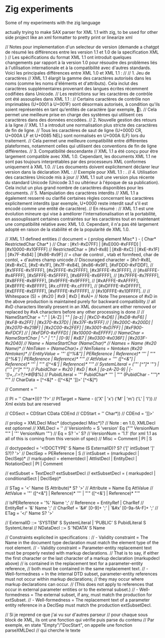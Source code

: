# Zig experiments

Some of my experiments with the zig language

actually trying to make SAX parser for XML 1.1 with zig, to be used for other side project
like an xml formatter to pretty print or linearize xml



// Notes pour implementation d'un selecteur de version (demande a chatgpt de résumé les différences entre les version 1.1 et 1.0 de la specification XML )
// Les spécifications du format XML 1.1 ont introduit quelques changements par rapport à la version 1.0 pour résoudre des problèmes liés à l'utilisation internationale et à la compatibilité avec d'autres standards. Voici les principales différences entre XML 1.0 et XML 1.1 :
//
// 1. Jeu de caractères
// XML 1.1 élargit la gamme des caractères autorisés dans les noms (comme les noms d'éléments et d'attributs). Cela inclut des caractères supplémentaires provenant des langues écrites récemment codifiées dans Unicode.
// Les restrictions sur les caractères de contrôle ont été assouplies dans XML 1.1 :
// Certains caractères de contrôle non imprimables (U+0001 à U+001F) sont désormais autorisés, à condition qu'ils soient représentés en tant qu'entités de caractère (par exemple, &#x1F;).
// Cela permet une meilleure prise en charge des systèmes qui utilisent ces caractères dans des données encodées.
// 2. Nouvelle gestion des retours à la ligne
// XML 1.1 a introduit une normalisation plus stricte des caractères de fin de ligne.
// Tous les caractères de saut de ligne (U+000D CR, U+000A LF et U+0085 NEL) sont normalisés en U+000A (LF) lors du traitement.
// Cela permet une meilleure compatibilité entre différentes plateformes, notamment celles qui utilisent des conventions de fin de ligne différentes.
// 3. Compatibilité descendante
// XML 1.1 a été conçu pour être largement compatible avec XML 1.0. Cependant, les documents XML 1.1 ne sont pas toujours interprétables par des processeurs XML conformes uniquement à XML 1.0.
// Les documents doivent explicitement déclarer leur version dans la déclaration XML :
// Exemple pour XML 1.1 : <?xml version="1.1"?>.
// 4. Utilisation des caractères Unicode mis à jour
// XML 1.1 suit une version plus récente du standard Unicode (Unicode 3.1 ou ultérieur à l'époque de sa publication). Cela inclut un plus grand nombre de caractères disponibles pour les documents.
// 5. Manipulation des caractères interdits
// XML 1.1 a également resserré ou clarifié certaines règles concernant les caractères explicitement interdits (par exemple, U+0000 reste interdit sauf s'il est encodé comme une entité de caractère).
// En résumé :
// XML 1.1 est une évolution mineure qui vise à améliorer l'internationalisation et la portabilité, en assouplissant certaines contraintes sur les caractères tout en maintenant une compatibilité relative avec XML 1.0. Cependant, il n'a pas été largement adopté en raison de la stabilité et de la popularité de XML 1.0.

// XML 1.1 defined entities
// document = ( prolog element Misc* ) - ( Char* RestrictedChar Char* )
// Char : [#x1-#xD7FF] | [#xE000-#xFFFD] | [#x10000-#x10FFFF]
// RestrictedChar = [#x1-#x8] | [#xB-#xC] | [#xE-#x1F] | [#x7F-#x84] | [#x86-#x9F]
//              = char de control , vtab et formfeed, char de contol, + d'autres champ unicode
// Discouraged character = [#x1-#x8], [#xB-#xC], [#xE-#x1F], [#x7F-#x84], [#x86-#x9F], [#xFDD0-#xFDDF],
//                         [#x1FFFE-#x1FFFF], [#x2FFFE-#x2FFFF], [#x3FFFE-#x3FFFF],
//                         [#x4FFFE-#x4FFFF], [#x5FFFE-#x5FFFF], [#x6FFFE-#x6FFFF],
//                         [#x7FFFE-#x7FFFF], [#x8FFFE-#x8FFFF], [#x9FFFE-#x9FFFF],
//                         [#xAFFFE-#xAFFFF], [#xBFFFE-#xBFFFF], [#x.cFFFE-#x.cFFFF],
//                         [#xDFFFE-#xDFFFF], [#xEFFFE-#xEFFFF], [#xFFFFE-#xFFFFF],
//                         [#x10FFFE-#x10FFFF].
//
// Whitespace (S) = (#x20 | #x9 | #xD | #xA)+
//      Note The presence of #xD in the above production is maintained purely for backward compatibility
//           all #xD characters literally present in an XML document are either removed or replaced by #xA characters before any other processing is done
//
// NameStartChar = ":" | [A-Z] | "_" | [a-z] | [#xC0-#xD6] | [#xD8-#xF6] | [#xF8-#x2FF] | [#x370-#x37D] | [#x37F-#x1FFF]
//                  | [#x200C-#x200D] | [#x2070-#x218F] | [#x2C00-#x2FEF] | [#x3001-#xD7FF] | [#xF900-#xFDCF]
//                  | [#xFDF0-#xFFFD] | [#x10000-#xEFFFF]
// NameChar = NameStartChar | "-" | "." | [0-9] | #xB7 | [#x0300-#x036F] | [#x203F-#x2040]
// Name = NameStartChar (NameChar)*
// Names = Name (#x20 Name)*
// NmToken = (NameChar)+
// NmTokens =  Nmtoken (#x20 Nmtoken)*
// EntityValue = '"' ([^%&"] | PEReference | Reference)* '"' | "'" ([^%&'] | PEReference | Reference)* "'"
// AttValue = '"' ([^<&"] | Reference)* '"' | "'" ([^<&'] | Reference)* "'"
// SystemLiteral = ('"' [^"]* '"') | ("'" [^']* "'")
// PubidChar = #x20 | #xD | #xA | [a-zA-Z0-9] | [-'()+,./:=?;!*#@$_%]
// PubidLiteral = '"' PubidChar* '"' | "'" (PubidChar - "'")* "'"
// CharData = [^<&]* - ([^<&]* ']]>' [^<&]*)

// Comment = '<!--' ((Char - '-') | ('-' (Char - '-')))* '-->'

// PI = '<?' PITarget (S (Char* - (Char* '?>' Char*)))? '?>'
// PITarget = Name - (('X' | 'x') ('M' | 'm') ('L' | 'l')) // Xml exists but are reserved

// CDSect =	CDStart CData CDEnd
// CDStart = '<![CDATA['
// CData = (Char* - (Char* ']]>' Char*))
// CDEnd = ']]>'

// prolog = XMLDecl Misc* (doctypedecl Misc*)?
// Note : en 1.0, XMLDecl est optionnel
// XMLDecl = '<?xml' VersionInfo EncodingDecl? SDDecl? S? '?>'
// VersionInfo = S 'version' Eq ("'" VersionNum "'" | '"' VersionNum '"')
// Eq = S? '=' S?
// VersionNum = '1.1' (for xml 1.1 as all of this is coming from this versoin of spec)
// Misc = Comment | PI | S

// doctypedecl = '<!DOCTYPE' S Name (S ExternalID)? S? ('[' intSubset ']' S?)? '>'
// DeclSep = PEReference | S
// intSubset = (markupdecl | DeclSep)*
// markupdecl = elementdecl | AttlistDecl | EntityDecl | NotationDecl | PI | Comment

// extSubset = TextDecl? extSubsetDecl
// extSubsetDecl = ( markupdecl | conditionalSect | DeclSep)*

// STag	= '<' Name (S Attribute)* S? '>'
// Attribute = Name Eq AttValue
// AttValue = '"' ([^<&"] | Reference)* '"' |  "'" ([^<&'] | Reference)* "'"

// IsPEReference = '%' Name ';'
// Reference = EntityRef | CharRef
// EntityRef =  '&' Name ';'
// CharRef = '&#' [0-9]+ ';' | '&#x' [0-9a-fA-F]+ ';'
// ETag	= '</' Name S? '>'

//	ExternalID	   ::=   	'SYSTEM' S SystemLiteral | 'PUBLIC' S PubidLiteral S SystemLiteral
//   	NDataDecl	   ::=   	S 'NDATA' S Name

// Constraints explicited in specifications :
// - Validity constraint = The Name in the document type declaration must match the element type of the root element.
// - Validity constraint = Parameter-entity replacement text must be properly nested with markup declarations.
// That is to say, if either the first character or the last character of a markup declaration (markupdecl above)
// is contained in the replacement text for a parameter-entity reference,
// both must be contained in the same replacement text.
// - Well-formedness = In the internal DTD subset, parameter-entity references must not occur within markup declarations;
// they may occur where markup declarations can occur.
// (This does not apply to references that occur in external parameter entities or to the external subset.)
// - Well-formedness = The external subset, if any, must match the production for extSubset.
// - Well-formedness = The replacement text of a parameter entity reference in a DeclSep must match the production extSubsetDecl.

// Si je reprend ce que j'ai vu sur d'autres parseur
// pour chaque sous block de XML, ils ont une fonction qui vérifie puis parse du contenu
// Par exemple, en state "Empty"/"DocStart", on appelle une fonction parseXMLDecl
// qui cherche le texte

